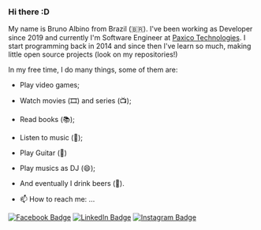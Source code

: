 ### Hi there :D

My name is Bruno Albino from Brazil (🇧🇷). I've been working as Developer since 2019 and currently I'm Software Engineer at [Paxico Technologies](https://paxicotech.com/).
I start programming back in 2014 and since then I've learn so much, making little open source projects (look on my repositories!)

In my free time, I do many things, some of them are:
- Play video games; 
- Watch movies (🎞️) and series (📺);
- Read books (📚); 
- Listen to music (🎵);
- Play Guitar (:guitar:)
- Play musics as DJ (:smile:);
- And eventually I drink beers (🍺).

- 📫 How to reach me: ...

[![Facebook Badge](https://img.shields.io/twitter/url?label=Bruno%20Albino&logo=facebook&style=social&url=https%3A%2F%2Fwww.facebook.com%2Fbruno.silva.16503323%2F)](https://www.facebook.com/bruno.silva.16503323/)
[![LinkedIn Badge](https://img.shields.io/twitter/url?label=Bruno%20Albino&logo=linkedin&style=social&url=https%3A%2F%2Fwww.linkedin.com%2Fin%2Fbruno-albino%2F)](https://www.linkedin.com/in/bruno-albino/)
[![Instagram Badge](https://img.shields.io/twitter/url?label=Bruno%20Albino&logo=instagram&style=social&url=https%3A%2F%2Fwww.instagram.com%2Fb_albinoo%2F)](https://www.instagram.com/b_albinoo/)
